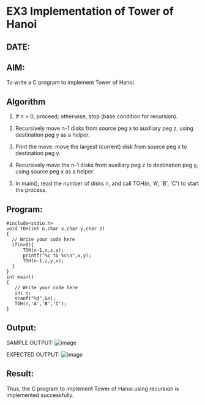 # EX3 Implementation of Tower of Hanoi
## DATE:
## AIM:
To write a C program to implement Tower of Hanoi

## Algorithm

1. If n > 0, proceed; otherwise, stop (base condition for recursion).

2. Recursively move n-1 disks from source peg x to auxiliary peg z, using destination peg y as a helper.

3. Print the move: move the largest (current) disk from source peg x to destination peg y.

4. Recursively move the n-1 disks from auxiliary peg z to destination peg y, using source peg x as a helper.

5. In main(), read the number of disks n, and call TOH(n, 'A', 'B', 'C') to start the process.

## Program:
```
#include<stdio.h>
void TOH(int n,char x,char y,char z)
{
  // Write your code here 
  if(n>0){
      TOH(n-1,x,z,y);
      printf("%c to %c\n",x,y);
      TOH(n-1,z,y,x);
  }
}
int main()
{
   // Write your code here 
   int n;
   scanf("%d",&n);
   TOH(n,'A','B','C');
}
```

## Output:

SAMPLE OUTPUT:
![image](https://github.com/user-attachments/assets/3c4f04c1-7a9f-49ee-8e28-78079f05a4f4)

EXPECTED OUTPUT:
![image](https://github.com/user-attachments/assets/130aaf26-2173-4b83-9974-7df709ecf49c)

## Result:
Thus, the C program to implement Tower of Hanoi using recursion is implemented successfully.
